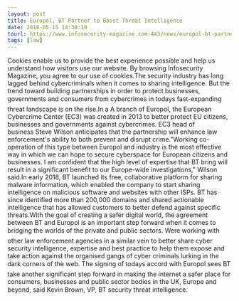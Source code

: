 ```yaml
---
layout: post
title: Europol, BT Partner to Boost Threat Intelligence
date: 2018-05-15 14:30:19
tourl: https://www.infosecurity-magazine.com:443/news/europol-bt-partner-to-boost-threat/
tags: [law]
---
```

Cookies enable us to provide the best experience possible and help us understand how visitors use our website. By browsing Infosecurity Magazine, you agree to our use of cookies.The security industry has long lagged behind cybercriminals when it comes to sharing intelligence. But the trend toward building partnerships in order to protect businesses, governments and consumers from cybercrimes in todays fast-expanding threat landscape is on the rise.In a A branch of Europol, the European Cybercrime Center (EC3) was created in 2013 to better protect EU citizens, businesses and governments against cybercrimes. EC3 head of business Steve Wilson anticipates that the partnership will enhance law enforcement's ability to both prevent and disrupt crime."Working co-operation of this type between Europol and industry is the most effective way in which we can hope to secure cyberspace for European citizens and businesses. I am confident that the high level of expertise that BT bring will result in a significant benefit to our Europe-wide investigations," Wilson said.In early 2018, BT launched its free, collaborative platform for sharing malware information, which enabled the company to start sharing intelligence on malicious software and websites with other ISPs. BT has since identified more than 200,000 domains and shared actionable intelligence that has allowed customers to better defend against specific threats.With the goal of creating a safer digital world, the agreement between BT and Europol is an important step forward when it comes to bridging the worlds of the private and public sectors. Were working with other law enforcement agencies in a similar vein to better share cyber security intelligence, expertise and best practice to help them expose and take action against the organised gangs of cyber criminals lurking in the dark corners of the web. The signing of todays accord with Europol sees BT take another significant step forward in making the internet a safer place for consumers, businesses and public sector bodies in the UK, Europe and beyond, said Kevin Brown, VP, BT security threat intelligence.